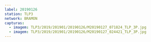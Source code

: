 ```yaml
---
label: 20190126
station: TLP3
network: BRAMON
capturas:
  - imagem: TLP3/2019/201901/20190126/M20190127_071824_TLP_3P.jpg
  - imagem: TLP3/2019/201901/20190126/M20190127_024421_TLP_3P.jpg
---
```

